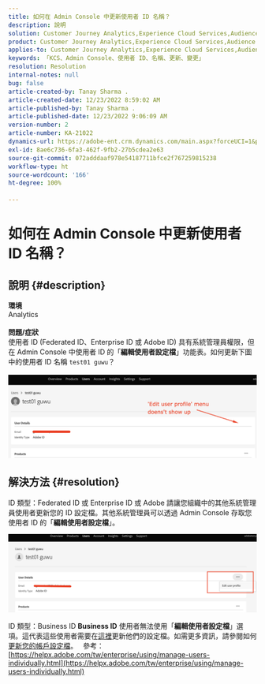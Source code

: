 ```yaml
---
title: 如何在 Admin Console 中更新使用者 ID 名稱？
description: 說明
solution: Customer Journey Analytics,Experience Cloud Services,Audience Manager,Experience Cloud,Analytics,Target,Admin
product: Customer Journey Analytics,Experience Cloud Services,Audience Manager,Experience Cloud,Analytics,Target,Admin
applies-to: Customer Journey Analytics,Experience Cloud Services,Audience Manager,Experience Cloud,Analytics,Target,Admin
keywords: 「KCS、Admin Console、使用者 ID、名稱、更新、變更」
resolution: Resolution
internal-notes: null
bug: false
article-created-by: Tanay Sharma .
article-created-date: 12/23/2022 8:59:02 AM
article-published-by: Tanay Sharma .
article-published-date: 12/23/2022 9:06:09 AM
version-number: 2
article-number: KA-21022
dynamics-url: https://adobe-ent.crm.dynamics.com/main.aspx?forceUCI=1&pagetype=entityrecord&etn=knowledgearticle&id=471ed805-a082-ed11-81ac-6045bd006239
exl-id: 8ae6c736-6fa3-462f-9fb2-27b5cdea2e63
source-git-commit: 072adddaaf978e54187711bfce2f767259815238
workflow-type: ht
source-wordcount: '166'
ht-degree: 100%

---
```


# 如何在 Admin Console 中更新使用者 ID 名稱？

## 說明 {#description}

<b>環境</b><br>Analytics<br> <br><b>問題/症狀</b><br>使用者 ID (Federated ID、Enterprise ID 或 Adobe ID) 具有系統管理員權限，但在 Admin Console 中使用者 ID 的「<b>編輯使用者設定檔</b>」功能表。如何更新下圖中的使用者 ID 名稱 `test01 guwu`？<br>
<br>![](assets/___4a1ed805-a082-ed11-81ac-6045bd006239___.png)<br>

## 解決方法 {#resolution}


ID 類型：Federated ID 或 Enterprise ID 或 Adobe
請讓您組織中的其他系統管理員使用者更新您的 ID 設定檔。其他系統管理員可以透過 Admin Console 存取您使用者 ID 的「<b>編輯使用者設定檔</b>」。

![](assets/5d528b6b-4667-ed11-9561-6045bd006e5a.png)



ID 類型：Business ID
<b>Business ID</b> 使用者無法使用「<b>編輯使用者設定檔</b>」選項。這代表這些使用者需要在[這裡](https://account.adobe.com/tw/profile)更新他們的設定檔。如需更多資訊，請參閱如何[更新您的帳戶設定檔](https://helpx.adobe.com/tw/manage-account/using/edit-adobe-account-personal-profile.html)。
 
參考：
[https://helpx.adobe.com/tw/enterprise/using/manage-users-individually.html](https://helpx.adobe.com/tw/enterprise/using/manage-users-individually.html)
